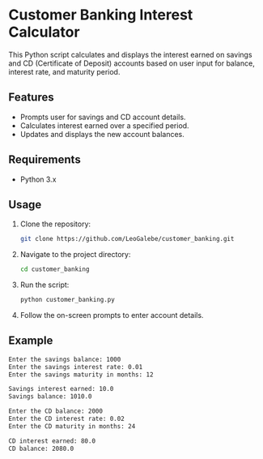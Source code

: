 # Customer Banking Interest Calculator

This Python script calculates and displays the interest earned on savings and CD (Certificate of Deposit) accounts based on user input for balance, interest rate, and maturity period.

## Features

- Prompts user for savings and CD account details.
- Calculates interest earned over a specified period.
- Updates and displays the new account balances.

## Requirements

- Python 3.x

## Usage

1. Clone the repository:
   ```bash
   git clone https://github.com/LeoGalebe/customer_banking.git
   ```
2. Navigate to the project directory:
   ```bash
   cd customer_banking
   ```
3. Run the script:
   ```bash
   python customer_banking.py
   ```

4. Follow the on-screen prompts to enter account details.

## Example

```bash
Enter the savings balance: 1000
Enter the savings interest rate: 0.01
Enter the savings maturity in months: 12

Savings interest earned: 10.0
Savings balance: 1010.0

Enter the CD balance: 2000
Enter the CD interest rate: 0.02
Enter the CD maturity in months: 24

CD interest earned: 80.0
CD balance: 2080.0
```
